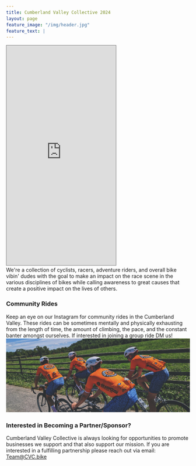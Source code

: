 ```yaml
---
title: Cumberland Valley Collective 2024
layout: page
feature_image: "/img/header.jpg"
feature_text: |
---
```

<div class="flex-container">
  <div class="events-container">
    <iframe class="calendar-small" src="https://calendar.google.com/calendar/embed?height=600&amp;wkst=1&amp;bgcolor=%23ffffff&amp;ctz=America%2FNew_York&amp;src=ZW1haWxjdmNiaWtlQGdtYWlsLmNvbQ&amp;color=%23039BE5&amp;mode=AGENDA&amp;title=Upcoming%20Events&amp;showPrint=0&amp;showTabs=0&amp;showCalendars=0" style="border:solid 1px #777" height="600" frameborder="0" scrolling="no"></iframe>
  </div>
  <div class="body-container">We're a collection of cyclists, racers, adventure riders, and overall bike vibin' dudes with the goal to make an impact on the race scene in the various disciplines of bikes while calling awareness to great causes that create a positive impact on the lives of others. <br>

  <h3>Community Rides</h3>
  Keep an eye on our Instagram for community rides in the Cumberland Valley. These rides can be sometimes mentally and physically exhausting from the length of time, the amount of climbing, the pace, and the constant banter amongst ourselves. If interested in joining a group ride DM us! 
  <img src="/img/body_img.jpeg" />
  <h3>Interested in Becoming a Partner/Sponsor?</h3>
  Cumberland Valley Collective is always looking for opportunities to promote businesses we support and that also support our mission. If you are interested in a fulfilling partnership please reach out via email: <a href="mailto:Team@CVC.bike">Team@CVC.bike</a>
  
  </div>
</div>

